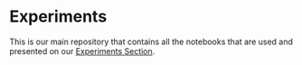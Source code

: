 
# Experiments
This is our main repository that contains all the notebooks that are used and presented on our [Experiments Section](https://pragmalingu.de/docs/experiments/experiments-intro).




